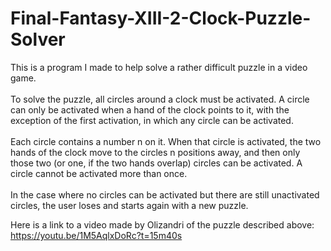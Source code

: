 ﻿# Final-Fantasy-XIII-2-Clock-Puzzle-Solver
This is a program I made to help solve a rather difficult puzzle in a video game. <br/><br/>
To solve the puzzle, all circles around a clock must be activated. A circle can only be activated when a hand of the clock points to it, 
with the exception of the first activation, in which any circle can be activated. <br/><br/>
Each circle contains a number n on it. When that circle is activated, the two hands of the clock move to the circles n positions away, 
and then only those two (or one, if the two hands overlap) circles can be activated. A circle cannot be activated more than once. <br/><br/>
In the case where no circles can be activated but there are still unactivated circles, the user loses and starts again with a new puzzle.

Here is a link to a video made by Olizandri of the puzzle described above: https://youtu.be/1M5AqlxDoRc?t=15m40s
